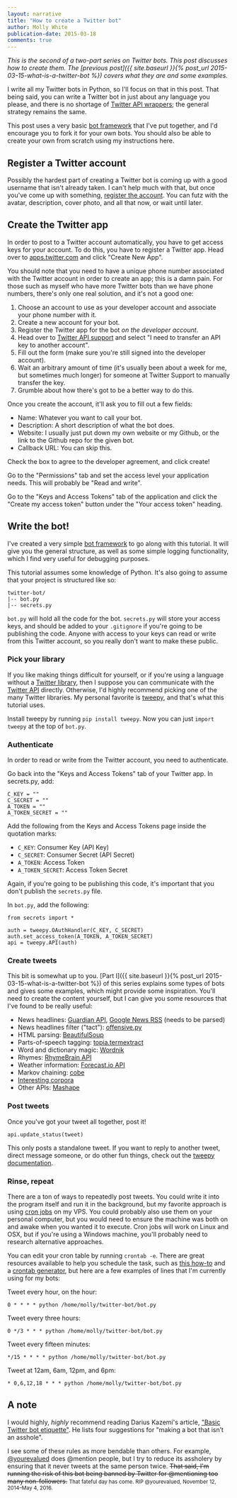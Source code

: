 ```yaml
---
layout: narrative
title: "How to create a Twitter bot"
author: Molly White
publication-date: 2015-03-18
comments: true
---
```


<em>This is the second of a two-part series on Twitter bots. This post discusses how to create them. The [previous post]({{ site.baseurl }}{% post_url 2015-03-15-what-is-a-twitter-bot %}) covers what they are and some examples.</em>

I write all my Twitter bots in Python, so I'll focus on that in this post. That being said, you can write a Twitter bot in just about any language you please, and there is no shortage of <a href="https://dev.twitter.com/overview/api/twitter-libraries/">Twitter API wrappers</a>; the general strategy remains the same.

This post uses a very basic <a href="https://github.com/molly/twitterbot_framework">bot framework</a> that I've put together, and I'd encourage you to fork it for your own bots. You should also be able to create your own from scratch using my instructions here.

<h2 id="registeratwitteraccount">Register a Twitter account</h2>

Possibly the hardest part of creating a Twitter bot is coming up with a good username that isn't already taken. I can't help much with that, but once you've come up with something, <a href="https://twitter.com/signup">register the account</a>. You can futz with the avatar, description, cover photo, and all that now, or wait until later.

<h2 id="createthetwitterapp">Create the Twitter app</h2>

In order to post to a Twitter account automatically, you have to get access keys for your account. To do this, you have to register a Twitter app. Head over to <a href="https://apps.twitter.com/">apps.twitter.com</a> and click "Create New App".

You should note that you need to have a unique phone number associated with the Twitter account in order to create an app; this is a damn pain. For those such as myself who have more Twitter bots than we have phone numbers, there's only one real solution, and it's not a good one:

<ol>
<li>Choose an account to use as your developer account and associate your phone number with it.  </li>
<li>Create a new account for your bot.  </li>
<li>Register the Twitter app for the bot <em>on the developer account</em>.  </li>
<li>Head over to <a href="https://support.twitter.com/forms/platform">Twitter API support</a> and select "I need to transfer an API key to another account".  </li>
<li>Fill out the form (make sure you're still signed into the developer account).  </li>
<li>Wait an arbitrary amount of time (it's usually been about a week for me, but sometimes much longer) for someone at Twitter Support to manually transfer the key.  </li>
<li>Grumble about how there's got to be a better way to do this.</li>
</ol>

Once you create the account, it'll ask you to fill out a few fields:

<ul>
<li>Name: Whatever you want to call your bot.</li>
<li>Description: A short description of what the bot does.</li>
<li>Website: I usually just put down my own website or my Github, or the link to the Github repo for the given bot.</li>
<li>Callback URL: You can skip this.</li>
</ul>

Check the box to agree to the developer agreement, and click create!

Go to the "Permissions" tab and set the access level your application needs. This will probably be "Read and write".

Go to the "Keys and Access Tokens" tab of the application and click the "Create my access token" button under the "Your access token" heading.

<h2 id="writethebot">Write the bot!</h2>

I've created a very simple <a href="https://github.com/molly/twitterbot_framework">bot framework</a> to go along with this tutorial. It will give you the general structure, as well as some simple logging functionality, which I find very useful for debugging purposes.

This tutorial assumes some knowledge of Python. It's also going to assume that your project is structured like so:

<pre><code>twitter-bot/  
|-- bot.py
|-- secrets.py
</code></pre>

<code>bot.py</code> will hold all the code for the bot. <code>secrets.py</code> will store your access keys, and should be added to your <code>.gitignore</code> if you're going to be publishing the code. Anyone with access to your keys can read or write from this Twitter account, so you really don't want to make these public.

<h3 id="pickyourlibrary">Pick your library</h3>

If you like making things difficult for yourself, or if you're using a language without a <a href="https://dev.twitter.com/overview/api/twitter-libraries">Twitter library</a>, then I suppose you can communicate with the <a href="https://dev.twitter.com/rest/public">Twitter API</a> directly. Otherwise, I'd highly recommend picking one of the many Twitter libraries. My personal favorite is <a href="http://www.tweepy.org/">tweepy</a>, and that's what this tutorial uses.

Install tweepy by running <code>pip install tweepy</code>. Now you can just <code>import tweepy</code> at the top of <code>bot.py</code>.

<h3 id="authenticate">Authenticate</h3>

In order to read or write from the Twitter account, you need to authenticate.

Go back into the "Keys and Access Tokens" tab of your Twitter app. In secrets.py, add:

<pre><code>C_KEY <span class="token operator">=</span> <span class="token string">""</span>  
C_SECRET <span class="token operator">=</span> <span class="token string">""</span>  
A_TOKEN <span class="token operator">=</span> <span class="token string">""</span>  
A_TOKEN_SECRET <span class="token operator">=</span> <span class="token string">""</span>  
</code></pre>

Add the following from the Keys and Access Tokens page inside the quotation marks:

<ul>
<li><code>C_KEY</code>: Consumer Key (API Key)</li>
<li><code>C_SECRET</code>: Consumer Secret (API Secret)</li>
<li><code>A_TOKEN</code>: Access Token</li>
<li><code>A_TOKEN_SECRET</code>: Access Token Secret</li>
</ul>

Again, if you're going to be publishing this code, it's important that you don't publish the <code>secrets.py</code> file.

In <code>bot.py</code>, add the following:

<pre><code><span class="token keyword">from</span> secrets <span class="token keyword">import</span> <span class="token operator">*</span>

auth <span class="token operator">=</span> tweepy<span class="token punctuation">.</span>OAuthHandler<span class="token punctuation">(</span>C_KEY<span class="token punctuation">,</span> C_SECRET<span class="token punctuation">)</span>  
auth<span class="token punctuation">.</span>set_access_token<span class="token punctuation">(</span>A_TOKEN<span class="token punctuation">,</span> A_TOKEN_SECRET<span class="token punctuation">)</span>  
api <span class="token operator">=</span> tweepy<span class="token punctuation">.</span>API<span class="token punctuation">(</span>auth<span class="token punctuation">)</span>  
</code></pre>

<h3 id="createtweets">Create tweets</h3>

This bit is somewhat up to you. [Part I]({{ site.baseurl }}{% post_url 2015-03-15-what-is-a-twitter-bot %}) of this series explains some types of bots and gives some examples, which might provide some inspiration. You'll need to create the content yourself, but I can give you some resources that I've found to be really useful:

<ul>
<li>News headlines: <a href="http://open-platform.theguardian.com/">Guardian API</a>, <a href="http://news.google.com/news?pz=1&amp;cf=all&amp;ned=us&amp;hl=en&amp;output=rss">Google News RSS</a> (needs to be parsed)</li>
<li>News headlines filter ("tact"): <a href="https://github.com/molly/CyberPrefixer/blob/master/offensive.py">offensive.py</a></li>
<li>HTML parsing: <a href="http://www.crummy.com/software/BeautifulSoup/">BeautifulSoup</a></li>
<li>Parts-of-speech tagging: <a href="https://pypi.python.org/pypi/topia.termextract/">topia.termextract</a></li>
<li>Word and dictionary magic: <a href="https://www.wordnik.com/">Wordnik</a></li>
<li>Rhymes: <a href="http://rhymebrain.com/api.html">RhymeBrain API</a></li>
<li>Weather information: <a href="https://developer.forecast.io/">Forecast.io API</a></li>
<li>Markov chaining: <a href="https://github.com/pteichman/cobe/wiki/Getting-started">cobe</a></li>
<li><a href="https://github.com/dariusk/corpora">Interesting corpora</a></li>
<li>Other APIs: <a href="https://www.mashape.com/">Mashape</a></li>
</ul>

<h3 id="posttweets">Post tweets</h3>

Once you've got your tweet all together, post it!

<pre><code>api<span class="token punctuation">.</span>update_status<span class="token punctuation">(</span>tweet<span class="token punctuation">)</span>  
</code></pre>

This only posts a standalone tweet. If you want to reply to another tweet, direct message someone, or do other fun things, check out the <a href="http://docs.tweepy.org/en/latest/api.html">tweepy documentation</a>.

<h3 id="rinserepeat">Rinse, repeat</h3>

There are a ton of ways to repeatedly post tweets. You could write it into the program itself and run it in the background, but my favorite approach is using <a href="https://en.wikipedia.org/wiki/Cron">cron jobs</a> on my VPS. You could probably also use them on your personal computer, but you would need to ensure the machine was both on and awake when you wanted it to execute. Cron jobs will work on Linux and OSX, but if you're using a Windows machine, you'll probably need to research alternative approaches.

You can edit your cron table by running <code>crontab -e</code>. There are great resources available to help you schedule the task, such as <a href="http://v1.corenominal.org/howto-setup-a-crontab-file/">this how-to</a> and a <a href="http://crontab-generator.org/">crontab generator</a>, but here are a few examples of lines that I'm currently using for my bots:

Tweet every hour, on the hour:

<pre><code>0 * * * * python /home/molly/twitter-bot/bot.py  
</code></pre>

Tweet every three hours:

<pre><code>0 */3 * * * python /home/molly/twitter-bot/bot.py  
</code></pre>

Tweet every fifteen minutes:

<pre><code>*/15 * * * * python /home/molly/twitter-bot/bot.py
</code></pre>

Tweet at 12am, 6am, 12pm, and 6pm:

<pre><code>* 0,6,12,18 * * * python /home/molly/twitter-bot/bot.py
</code></pre>

<h2 id="anote">A note</h2>

I would highly, <em>highly</em> recommend reading Darius Kazemi's article, <a href="http://tinysubversions.com/2013/03/basic-twitter-bot-etiquette/">"Basic Twitter bot etiquette"</a>. He lists four suggestions for "making a bot that isn’t an asshole".

I see some of these rules as more bendable than others. For example, <a href="https://twitter.com/yourevalued">@yourevalued</a> does @mention people, but I try to reduce its assholery by ensuring that it never tweets at the same person twice. <s>That said, I'm running the risk of this bot being banned by Twitter for @mentioning too many non-followers.</s> <small>That fateful day has come. RIP @yourevalued, November 12, 2014–May 4, 2016.</small>
